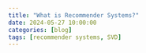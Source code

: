 ```yaml
---
title: "What is Recommender Systems?"
date: 2024-05-27 10:00:00 
categories: [blog]
tags: [recommender systems, SVD]
---
```



